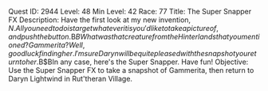 Quest ID: 2944
Level: 48
Min Level: 42
Race: 77
Title: The Super Snapper FX
Description: Have the first look at my new invention, $N. All you need to do is target whatever it is you'd like to take a picture of, and push the button.$B$BWhat was that creature from the Hinterlands that you mentioned? Gammerita? Well, good luck finding her. I'm sure Daryn will be quite pleased with the snapshot you return to her.$B$BIn any case, here's the Super Snapper. Have fun!
Objective: Use the Super Snapper FX to take a snapshot of Gammerita, then return to Daryn Lightwind in Rut'theran Village.

